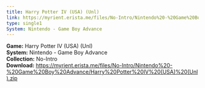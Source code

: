 ```yaml
---
title: Harry Potter IV (USA) (Unl)
link: https://myrient.erista.me/files/No-Intro/Nintendo%20-%20Game%20Boy%20Advance/Harry%20Potter%20IV%20(USA)%20(Unl).zip
type: single1
System: Nintendo - Game Boy Advance
---
```

<b>Game:</b> Harry Potter IV (USA) (Unl)<br>
<b>System:</b> Nintendo - Game Boy Advance<br>
<b>Collection:</b> No-Intro<br>
<b>Download:</b> https://myrient.erista.me/files/No-Intro/Nintendo%20-%20Game%20Boy%20Advance/Harry%20Potter%20IV%20(USA)%20(Unl).zip